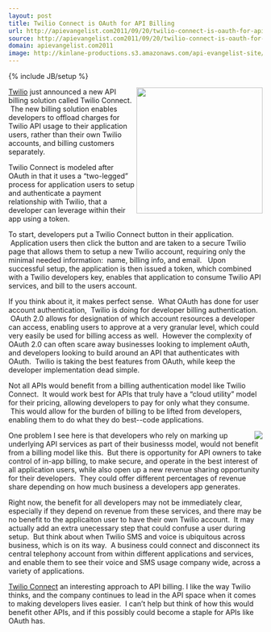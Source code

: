 ```yaml
---
layout: post
title: Twilio Connect is OAuth for API Billing
url: http://apievangelist.com2011/09/20/twilio-connect-is-oauth-for-api-billing/
source: http://apievangelist.com2011/09/20/twilio-connect-is-oauth-for-api-billing/
domain: apievangelist.com2011
image: http://kinlane-productions.s3.amazonaws.com/api-evangelist-site/blog/twilio-connect-button.png
---
```

{% include JB/setup %}<p>
     <a title="Twilio" href="http://www.twilio.com"><img src="http://kinlane-productions.s3.amazonaws.com/api-evangelist/twilio/Twilio-Logo.png"  width="250" align="right" /></a>
</p>
<p>
     <a title="Twilio" href="http://www.twilio.com">Twilio</a> just announced a new API billing solution called Twilio Connect.  The new billing solution enables developers to offload charges for Twilio API usage to their application users, rather than their own Twilio accounts, and billing customers separately.
</p>
<p>
     Twilio Connect is modeled after OAuth in that it uses a “two-legged” process for application users to setup and authenticate a payment relationship with Twilio, that a developer can leverage within their app using a token.
</p>
<p>
     To start, developers put a Twilio Connect button in their application.  Application users then click the button and are taken to a secure Twilio page that allows them to setup a new Twilio account, requiring only the minimal needed information:  name, billing info, and email.   Upon successful setup, the application is then issued a token, which combined with a Twilio developers key, enables that application to consume Twilio API services, and bill to the users account.
</p>
<p>
     If you think about it, it makes perfect sense.  What OAuth has done for user account authentication,  Twilio is doing for developer billing authentication.  OAuth 2.0 allows for designation of which account resources a developer can access, enabling users to approve at a very granular level, which could very easily be used for billing access as well.  However the complexity of OAuth 2.0 can often scare away businesses looking to implement oAuth, and developers looking to build around an API that authenticates with OAuth.  Twilio is taking the best features from OAuth, while keep the developer implementation dead simple.
</p>
<p>
     Not all APIs would benefit from a billing authentication model like Twilio Connect.  It would work best for APIs that truly have a “cloud utility” model for their pricing, allowing developers to pay for only what they consume.  This would allow for the burden of billing to be lifted from developers, enabling them to do what they do best--code applications.  
</p>
<p>
     <img src="http://kinlane-productions.s3.amazonaws.com/api-evangelist/twilio/twilio-connect-button.png"  align="right" />
</p>
<p>
     One problem I see here is that developers who rely on marking up underlying API services as part of their businesss model, would not benefit from a billing model like this.  But there is opportunity for API owners to take control of in-app billing, to make secure, and operate in the best interest of all application users, while also open up a new revenue sharing opportunity for their developers.  They could offer different percentages of revenue share depending on how much business a developers app generates.  
</p>
<p>
     Right now, the benefit for all developers may not be immediately clear, especially if they depend on revenue from these services, and there may be no benefit to the applicaiton user to have their own Twilio account.  It may actually add an extra unecessary step that could confuse a user during setup.  But think about when Twilio SMS and voice is ubiquitous across business, which is on its way.  A business could connect and disconnect its central telephony account from within different applications and services, and enable them to see their voice and SMS usage company wide, across a variety of applications.
</p>
<p>
     <a title="Twilio Connect" href="http://blog.programmableweb.com/2011/09/21/twilio-introduces-twilio-connect-its-new-in-app-billing-model/">Twilio Connect</a> an interesting approach to API billing. I like the way Twilio thinks, and the company continues to lead in the API space when it comes to making developers lives easier.  I can’t help but think of how this would benefit other APIs, and if this possibly could become a staple for APIs like OAuth has.
</p>
